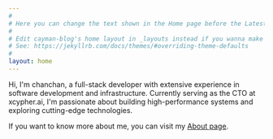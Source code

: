 ```yaml
---
#
# Here you can change the text shown in the Home page before the Latest Posts section.
#
# Edit cayman-blog's home layout in _layouts instead if you wanna make some changes
# See: https://jekyllrb.com/docs/themes/#overriding-theme-defaults
#
layout: home
---
```


Hi, I'm chanchan, a full-stack developer with extensive experience in software development and infrastructure. Currently serving as the CTO at xcypher.ai, I'm passionate about building high-performance systems and exploring cutting-edge technologies.

If you want to know more about me, you can visit my [About page](/about).